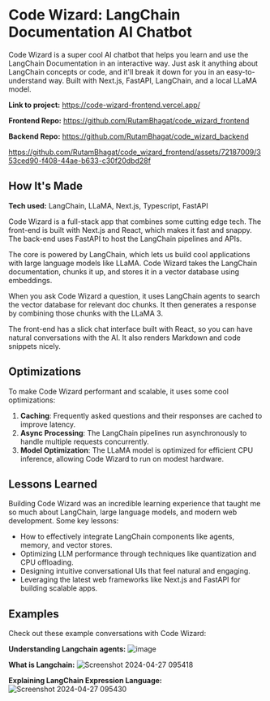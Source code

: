 # Code Wizard: LangChain Documentation AI Chatbot

Code Wizard is a super cool AI chatbot that helps you learn and use the LangChain Documentation in an interactive way. Just ask it anything about LangChain concepts or code, and it'll break it down for you in an easy-to-understand way. Built with Next.js, FastAPI, LangChain, and a local LLaMA model.

**Link to project:** https://code-wizard-frontend.vercel.app/

**Frontend Repo:** https://github.com/RutamBhagat/code_wizard_frontend

**Backend Repo:** https://github.com/RutamBhagat/code_wizard_backend


https://github.com/RutamBhagat/code_wizard_frontend/assets/72187009/353ced90-f408-44ae-b633-c30f20dbd28f


## How It's Made

**Tech used:** LangChain, LLaMA, Next.js, Typescript, FastAPI

Code Wizard is a full-stack app that combines some cutting edge tech. The front-end is built with Next.js and React, which makes it fast and snappy. The back-end uses FastAPI to host the LangChain pipelines and APIs.

The core is powered by LangChain, which lets us build cool applications with large language models like LLaMA. Code Wizard takes the LangChain documentation, chunks it up, and stores it in a vector database using embeddings.

When you ask Code Wizard a question, it uses LangChain agents to search the vector database for relevant doc chunks. It then generates a response by combining those chunks with the LLaMA 3.

The front-end has a slick chat interface built with React, so you can have natural conversations with the AI. It also renders Markdown and code snippets nicely.

## Optimizations

To make Code Wizard performant and scalable, it uses some cool optimizations:

1. **Caching**: Frequently asked questions and their responses are cached to improve latency.
2. **Async Processing**: The LangChain pipelines run asynchronously to handle multiple requests concurrently.
3. **Model Optimization**: The LLaMA model is optimized for efficient CPU inference, allowing Code Wizard to run on modest hardware.

## Lessons Learned

Building Code Wizard was an incredible learning experience that taught me so much about LangChain, large language models, and modern web development. Some key lessons:

- How to effectively integrate LangChain components like agents, memory, and vector stores.
- Optimizing LLM performance through techniques like quantization and CPU offloading.
- Designing intuitive conversational UIs that feel natural and engaging.
- Leveraging the latest web frameworks like Next.js and FastAPI for building scalable apps.

## Examples

Check out these example conversations with Code Wizard:

**Understanding Langchain agents:**
![image](https://github.com/RutamBhagat/code_wizard_backend/assets/72187009/c712f75d-00dd-4c15-a8f9-034c55f43b28)

**What is Langchain:**
![Screenshot 2024-04-27 095418](https://github.com/RutamBhagat/code_wizard_backend/assets/72187009/38f3bcd2-e135-487b-a81e-5563302f7b04)

**Explaining LangChain Expression Language:**
![Screenshot 2024-04-27 095430](https://github.com/RutamBhagat/code_wizard_backend/assets/72187009/fb16a35e-d619-4332-a3c1-3cc211069c1f)
